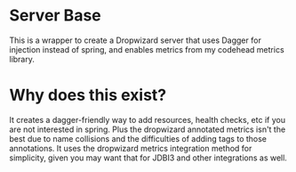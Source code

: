 # Server Base

This is a wrapper to create a Dropwizard server that uses Dagger
for injection instead of spring, and enables metrics from my codehead
metrics library.

# Why does this exist?

It creates a dagger-friendly way to add resources, health checks, etc
if you are not interested in spring. Plus the dropwizard annotated
metrics isn't the best due to name collisions and the difficulties of
adding tags to those annotations. It uses the dropwizard metrics 
integration method for simplicity, given you may want that for JDBI3
and other integrations as well.